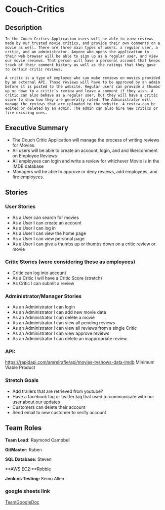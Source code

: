 # Couch-Critics

## Description
    In the Couch Critics Application users will be able to view reviews made by our trusted movie critics, and provide their own comments on a movie as well. There are three main types of users: a regular user, a critic, and an administrator. Anyone who opens the application in their web browser will be able to sign up as a regular user, and view our movie reviews. That person will have a personal account that keeps track of their comment history as well as the ratings that they gave to certain critic reviews.
    
    A critic is a type of employee who can make reviews on movies provided by an external API. Those reviews will have to be approved by an admin before it is posted to the website. Regular users can provide a thumbs up or down to a critic’s review and leave a comment if they wish. A critic can also behave as a regular user, but they will have a critic score to show how they are generally rated. The Administrator will manage the reviews that are uploaded to the website. A review can be edited or deleted by an admin. The admin can also hire new critics or fire existing ones. 


## Executive Summary 

- The Couch Critic Application will manage the process of writing reviews for Movies.
- All users will be able to create an account, login, and and like/comment on Employee Reviews
- All employees can login and write a review for whichever Movie is in the IMDB database
- Managers will be able to approve or deny reviews, add employees, and fire employees. 


## Stories

### User Stories

- As a User can search for movies
- As a User I can create an account
- As a User I can log in
- As a User I can view the home page
- As a User I can view personal page
- As a User I can give a thumbs up or thumbs down on a critic review or movie

### Critic Stories (were considering these as employees)

- Critic can log into account
- As a Critic I will have a Critic Score (stretch)
- As Critic I can submit a review

### Administrator/Manager Stories

- As an Administrator I can login
- As an Administrator I can add new movie data
- As an Administrator I can delete a movie
- As an Administrator I can view all pending reviews
- As an Administrator I can view all reviews from a single Critic
- As an Administrator I can view approve reviews
- As an Administrator I can delete an inappropriate review.

### API:

https://rapidapi.com/amrelrafie/api/movies-tvshows-data-imdb
Minimum Viable Product

### Stretch Goals

- Add trailers that are retrieved from youtube?
- Have a facebook tag or twitter tag that used to communicate with our user about our updates
- Customers can delete their account
- Send email to new customer to verify account 

## Team Roles

**Team Lead:** 
Raymond Campbell

**GitMaster:**
Ruben

**SQL Database:** Steven

**AWS EC2:**Robbie

**Jenkins Testing:** Kemo Allen

### google sheets link

[TeamGoogleDoc](https://docs.google.com/document/d/1xU3UfvrPJPdCgAuH7QUA3zDUb_Gb0WyBgoDqCokzhys/edit?usp=sharing
)
